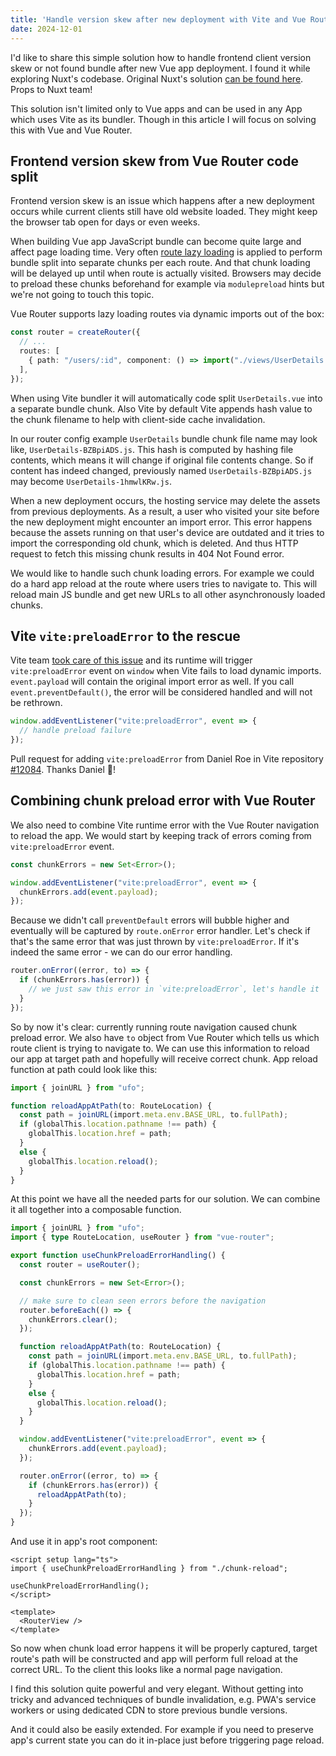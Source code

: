 ```yaml
---
title: 'Handle version skew after new deployment with Vite and Vue Router'
date: 2024-12-01
---
```


I'd like to share this simple solution how to handle frontend client version skew or not found bundle after new Vue app deployment. I found it while exploring Nuxt's codebase. Original Nuxt's solution [can be found here](https://github.com/nuxt/nuxt/blob/2ea738854e3428f2cb03036630e6415b077fe732/packages/nuxt/src/app/plugins/chunk-reload.client.ts). Props to Nuxt team!

This solution isn't limited only to Vue apps and can be used in any App which uses Vite as its bundler. Though in this article I will focus on solving this with Vue and Vue Router.

## Frontend version skew from Vue Router code split

Frontend version skew is an issue which happens after a new deployment occurs while current clients still have old website loaded. They might keep the browser tab open for days or even weeks.

When building Vue app JavaScript bundle can become quite large and affect page loading time. Very often [route lazy loading](https://router.vuejs.org/guide/advanced/lazy-loading.html#Lazy-Loading-Routes) is applied to perform bundle split into separate chunks per each route. And that chunk loading will be delayed up until when route is actually visited. Browsers may decide to preload these chunks beforehand for example via `modulepreload` hints but we're not going to touch this topic.

Vue Router supports lazy loading routes via dynamic imports out of the box:

```ts
const router = createRouter({
  // ...
  routes: [
    { path: "/users/:id", component: () => import("./views/UserDetails.vue") },
  ],
});
```

When using Vite bundler it will automatically code split `UserDetails.vue` into a separate bundle chunk. Also Vite by default Vite appends hash value to the chunk filename to help with client-side cache invalidation.

In our router config example `UserDetails` bundle chunk file name may look like, `UserDetails-BZBpiADS.js`. This hash is computed by hashing file contents, which means it will change if original file contents change. So if content has indeed changed, previously named `UserDetails-BZBpiADS.js` may become `UserDetails-1hmwlKRw.js`.

When a new deployment occurs, the hosting service may delete the assets from previous deployments. As a result, a user who visited your site before the new deployment might encounter an import error. This error happens because the assets running on that user's device are outdated and it tries to import the corresponding old chunk, which is deleted. And thus HTTP request to fetch this missing chunk results in 404 Not Found error.

We would like to handle such chunk loading errors. For example we could do a hard app reload at the route where users tries to navigate to. This will reload main JS bundle and get new URLs to all other asynchronously loaded chunks.

## Vite `vite:preloadError` to the rescue

Vite team [took care of this issue](https://vite.dev/guide/build.html#load-error-handling) and its runtime will trigger `vite:preloadError` event on `window` when Vite fails to load dynamic imports. `event.payload` will contain the original import error as well. If you call `event.preventDefault()`, the error will be considered handled and will not be rethrown.

```ts
window.addEventListener("vite:preloadError", event => {
  // handle preload failure
});
```

Pull request for adding `vite:preloadError` from Daniel Roe in Vite repository [#12084](https://github.com/vitejs/vite/pull/12084). Thanks Daniel 🎉!

## Combining chunk preload error with Vue Router

We also need to combine Vite runtime error with the Vue Router navigation to reload the app. We would start by keeping track of errors coming from `vite:preloadError` event.

```ts
const chunkErrors = new Set<Error>();

window.addEventListener("vite:preloadError", event => {
  chunkErrors.add(event.payload);
});
```

Because we didn't call `preventDefault` errors will bubble higher and eventually will be captured by `route.onError` error handler. Let's check if that's the same error that was just thrown by `vite:preloadError`. If it's indeed the same error - we can do our error handling.

```ts
router.onError((error, to) => {
  if (chunkErrors.has(error)) {
    // we just saw this error in `vite:preloadError`, let's handle it
  }
});
```

So by now it's clear: currently running route navigation caused chunk preload error. We also have `to` object from Vue Router which tells us which route client is trying to navigate to. We can use this information to reload our app at target path and hopefully will receive correct chunk. App reload function at path could look like this:

```ts
import { joinURL } from "ufo";

function reloadAppAtPath(to: RouteLocation) {
  const path = joinURL(import.meta.env.BASE_URL, to.fullPath);
  if (globalThis.location.pathname !== path) {
    globalThis.location.href = path;
  }
  else {
    globalThis.location.reload();
  }
}
```

At this point we have all the needed parts for our solution. We can combine it all together into a composable function.

```ts
import { joinURL } from "ufo";
import { type RouteLocation, useRouter } from "vue-router";

export function useChunkPreloadErrorHandling() {
  const router = useRouter();

  const chunkErrors = new Set<Error>();

  // make sure to clean seen errors before the navigation
  router.beforeEach(() => {
    chunkErrors.clear();
  });

  function reloadAppAtPath(to: RouteLocation) {
    const path = joinURL(import.meta.env.BASE_URL, to.fullPath);
    if (globalThis.location.pathname !== path) {
      globalThis.location.href = path;
    }
    else {
      globalThis.location.reload();
    }
  }

  window.addEventListener("vite:preloadError", event => {
    chunkErrors.add(event.payload);
  });

  router.onError((error, to) => {
    if (chunkErrors.has(error)) {
      reloadAppAtPath(to);
    }
  });
}
```

And use it in app's root component:

```vue
<script setup lang="ts">
import { useChunkPreloadErrorHandling } from "./chunk-reload";

useChunkPreloadErrorHandling();
</script>

<template>
  <RouterView />
</template>
```

So now when chunk load error happens it will be properly captured, target route's path will be constructed and app will perform full reload at the correct URL. To the client this looks like a normal page navigation.

I find this solution quite powerful and very elegant. Without getting into tricky and advanced techniques of bundle invalidation, e.g. PWA's service workers or using dedicated CDN to store previous bundle versions.

And it could also be easily extended. For example if you need to preserve app's current state you can do it in-place just before triggering page reload.
